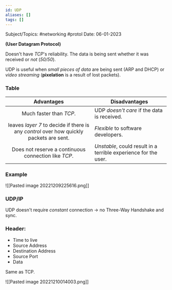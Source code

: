 ```yaml
---
id: UDP
aliases: []
tags: []
---
```


Subject/Topics: #networking #protol
Date: 06-01-2023

**(User Datagram Protocol)**

Doesn't have _TCP_'s reliability.
The data is being sent whether it was received or _not_ (_50/50_).

UDP is useful when _small pieces of data_ are being sent (ARP and DHCP) or _video streaming_ (**pixelation** is a result of lost packets).

### Table

|                                     **Advantages**                                      | **Disadvantages**                                               |
| :-------------------------------------------------------------------------------------: | --------------------------------------------------------------- |
|                                 Much faster than _TCP_.                                 | UDP _doesn't care_ if the data is received.                     |
| leaves _layer 7_ to decide if there is any _control_ over how quickly packets are sent. | _Flexible_ to software developers.                              |
|                  Does not reserve a continuous connection like _TCP_.                   | _Unstable_, could result in a terrible experience for the user. |

### Example

![[Pasted image 20221209225616.png]]

### UDP/IP

UDP doesn't require _constant_ connection -> no Three-Way Handshake and sync.

### Header:

- Time to live
- Source Address
- Destination Address
- Source Port
- Data

Same as TCP.

![[Pasted image 20221210014003.png]]
